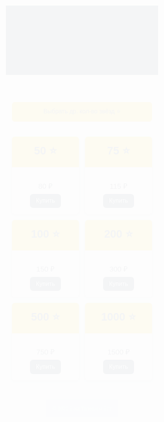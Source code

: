 <!DOCTYPE html>
<html lang="ru">
<head>
  <meta charset="UTF-8" />
  <meta name="viewport" content="width=device-width, initial-scale=1.0" />
  <title>Купить ⭐ в Telegram</title>
  <link href="https://fonts.googleapis.com/css2?family=Montserrat:wght@400;600&display=swap" rel="stylesheet" />
  <style>
    :root { --primary: #2c3e50; --accent: #f1c40f; --light: #ecf0f1; --dark: #34495e; --radius: 8px; }
    * { margin: 0; padding: 0; box-sizing: border-box; }
    body { font-family: 'Montserrat', sans-serif; background: var(--light); color: var(--primary); min-height: 100vh; animation: fadeIn 0.8s ease; }
    header { background: var(--dark); padding: 1.5rem; text-align: center; color: white; overflow: hidden; }
    header h1 { font-size: 2rem; animation: slideInDown 0.8s ease; }
    .container { padding: 1rem; display: flex; flex-direction: column; align-items: center; }
    .custom { width: 100%; max-width: 400px; text-align: center; margin-bottom: 1.5rem; }
    .custom button { background: var(--accent); color: var(--dark); border: none; padding: .8rem 1.6rem; border-radius: var(--radius); font-size: 1rem; cursor: pointer; width: 100%; transition: transform .3s ease; }
    .custom button:hover { transform: scale(1.05); }
    .calculator-inline { display: none; background: white; padding: 1rem; border-radius: var(--radius); box-shadow: 0 3px 6px rgba(0,0,0,0.1); width: 100%; margin-top: .5rem; animation: slideDown 0.5s ease; }
    .calculator-inline label { display: block; margin-bottom: .5rem; font-size: 1rem; }
    .calculator-inline input { width: 100%; padding: .5rem; border: 1px solid #ccc; border-radius: var(--radius); margin-bottom: .5rem; font-size: 1rem; }
    .calculator-inline .result { font-size: 1.2rem; margin-bottom: .5rem; text-align: center; animation: pulse 1.5s infinite; }
    .calculator-inline button { width: 100%; background: var(--dark); color: white; border: none; padding: .6rem; border-radius: var(--radius); font-size: 1rem; cursor: pointer; transition: background .3s ease; }
    .calculator-inline button:hover { background: #2a3b4c; }
    .plans { display: grid; gap: 1rem; grid-template-columns: repeat(auto-fit, minmax(160px, 1fr)); width: 100%; max-width: 800px; margin-top: 1rem; }
    .plan-card { background: white; border-radius: var(--radius); box-shadow: 0 3px 6px rgba(0,0,0,0.1); text-align: center; overflow: hidden; transition: transform .3s, box-shadow .3s; }
    .plan-card:hover { transform: translateY(-5px) scale(1.02); box-shadow: 0 6px 12px rgba(0,0,0,0.15); }
    .plan-header { background: var(--accent); padding: 1rem; animation: float 3s ease-in-out infinite; }
    .plan-header h2 { margin: 0; font-size: 1.8rem; color: var(--dark); }
    .plan-body { padding: 1rem; }
    .plan-body p { margin-bottom: .5rem; font-size: 1.2rem; }
    .plan-body button { background: var(--dark); color: white; border: none; padding: .6rem 1rem; border-radius: var(--radius); font-size: 1rem; cursor: pointer; transition: background .3s ease; }
    .plan-body button:hover { background: #2a3b4c; }
    footer { text-align: center; padding: 1rem; background: var(--dark); color: white; font-size: .8rem; margin-top: 2rem; animation: fadeInUp 1s ease; }
    #overlay { display: none; position: fixed; top: 0; left: 0; width: 100%; height: 100%; background: rgba(0,0,0,0.6); justify-content: center; align-items: center; animation: fadeIn 0.5s ease; }
    .checkout { background: white; border-radius: var(--radius); padding: 2.5rem; width: 90%; max-width: 400px; text-align: center; animation: scaleIn 0.4s ease; }
    .checkout h1 { margin-bottom: 1rem; font-size: 1.8rem; }
    .checkout .pay-info { font-size: 1.4rem; font-weight: 600; margin-bottom: 1rem; }
    .checkout .divider { height: 1px; background: #ddd; margin: 1rem 0; }
    .checkout .details { text-align: left; font-size: 1.1rem; }
    .checkout .details .copyable { display: flex; justify-content: space-between; align-items: center; margin: 0.5rem 0; }
    .checkout .details .copyable span { font-size: 1.1rem; font-weight: 600; }
    .checkout .details .copyable button { background: var(--accent); border: none; padding: 0.3rem 0.6rem; border-radius: var(--radius); cursor: pointer; transition: background .3s; }
    .checkout .details .copyable button:hover { background: #e0b213; }
    .checkout .details p { margin: 0.3rem 0; font-size: 1.1rem; }
    .receipt-btn { display: block; margin: 1.5rem auto 0; padding: .8rem; background: var(--accent); color: var(--dark); text-decoration: none; font-size: 1rem; border-radius: var(--radius); width: 100%; box-sizing: border-box; transition: background .2s, transform .2s; animation: pulse 2s infinite; }
    .receipt-btn:hover { background: #e0b213; transform: scale(1.03); }
    @keyframes fadeIn { from {opacity: 0;} to {opacity: 1;} }
    @keyframes slideInDown { from {transform: translateY(-20px); opacity: 0;} to {transform: translateY(0); opacity: 1;} }
    @keyframes fadeInUp { from {transform: translateY(20px); opacity: 0;} to {transform: translateY(0); opacity: 1;} }
    @keyframes slideDown { from {transform: translateY(-10px); opacity: 0;} to {transform: translateY(0); opacity: 1;} }
    @keyframes scaleIn { from {transform: scale(0.8); opacity: 0;} to {transform: scale(1); opacity: 1;} }
    @keyframes float { 0%, 100% {transform: translateY(0);} 50% {transform: translateY(-8px);} }
    @keyframes pulse { 0%, 100% {transform: scale(1);} 50% {transform: scale(1.05);} }
  </style>
</head>
<body>
  <header><h1>Купить ⭐ для Telegram</h1></header>
  <div class="container">
    <div class="custom">
      <button id="toggleCalcBtn">Выбрать др. кол-во звёзд ⭐</button>
      <div class="calculator-inline" id="calculatorInline">
        <label for="customStars">Введите количество (мин. 50):</label>
        <input type="number" id="customStars" min="50" placeholder="мин. 50" />
        <div class="result" id="inlineResult">К оплате: 0 ₽</div>
        <button id="inlinePayBtn" disabled>Оплатить</button>
      </div>
    </div>
    <div class="plans">
      <div class="plan-card">
        <div class="plan-header"><h2>50 ⭐</h2></div>
        <div class="plan-body"><p>80 ₽</p><button onclick="showCheckout(50,80)">Купить</button></div>
      </div>
      <div class="plan-card">
        <div class="plan-header"><h2>75 ⭐</h2></div>
        <div class="plan-body"><p>115 ₽</p><button onclick="showCheckout(75,115)">Купить</button></div>
      </div>
      <div class="plan-card">
        <div class="plan-header"><h2>100 ⭐</h2></div>
        <div class="plan-body"><p>150 ₽</p><button onclick="showCheckout(100,150)">Купить</button></div>
      </div>
      <div class="plan-card">
        <div class="plan-header"><h2>200 ⭐</h2></div>
        <div class="plan-body"><p>300 ₽</p><button onclick="showCheckout(200,300)">Купить</button></div>
      </div>
      <div class="plan-card">
        <div class="plan-header"><h2>500 ⭐</h2></div>
        <div class="plan-body"><p>750 ₽</p><button onclick="showCheckout(500,750)">Купить</button></div>
      </div>
      <div class="plan-card">
        <div class="plan-header"><h2>1000 ⭐</h2></div>
        <div class="plan-body"><p>1500 ₽</p><button onclick="showCheckout(1000,1500)">Купить</button></div>
      </div>
    </div>
    <footer>&copy; 2025 Ваш Телеграм Бот</footer>
  </div>
  <!-- Checkout Overlay -->
  <div id="overlay">
    <div class="checkout">
      <h1>Оформление заказа</h1>
      <div class="pay-info" id="payInfo">К оплате: 0 ₽</div>
      <div class="divider"></div>
      <div class="details">
        <div class="copyable">
          <span id="phoneNumber">+79883221294</span>
          <button id="copyPhoneBtn" data-copy="+79883221294">Скопировать</button>
        </div>
        <p>Тинькофф банк</p>
        <p>Получатель: Илья К.</p>
      </div>
      <a href="https://t.me/Hamnft" target="_blank" class="receipt-btn">Предоставить чек</a>
    </div>
  </div>
  <script>
    const toggleCalcBtn = document.getElementById('toggleCalcBtn');
    const calculatorInline = document.getElementById('calculatorInline');
    const customStars = document.getElementById('customStars');
    const inlineResult = document.getElementById('inlineResult');
    const inlinePayBtn = document.getElementById('inlinePayBtn');
    const overlay = document.getElementById('overlay');
    const payInfo = document.getElementById('payInfo');
    const copyBtn = document.getElementById('copyPhoneBtn');

    toggleCalcBtn.onclick = () => {
      const shown = calculatorInline.style.display === 'block';
      calculatorInline.style.display = shown ? 'none' : 'block';
      inlineResult.textContent = 'К оплате: 0 ₽';
      inlinePayBtn.disabled = true;
    };

    customStars.oninput = () => {
      const count = parseInt(customStars.value) || 0;
      if (count < 50) {
        inlineResult.textContent = 'Минимум 50 ⭐';
        inlinePayBtn.disabled = true;
      } else {
        const price = (count * 1.5).toFixed(2);
        inlineResult.textContent = `К оплате: ${price} ₽`;
        inlinePayBtn.disabled = false;
      }
    };

    inlinePayBtn.onclick = () => {
      const count = parseInt(customStars.value) || 0;
      const price = (count * 1.5).toFixed(2);
      payInfo.textContent = `К оплате: ${price} ₽`;
      overlay.style.display = 'flex';
    };

    function showCheckout(count, price) {
      payInfo.textContent = `К оплате: ${price} ₽`;
      overlay.style.display = 'flex';
    }

    copyBtn.addEventListener('click', () => {
      const num = copyBtn.getAttribute('data-copy');
      navigator.clipboard.writeText(num)
        .then(() => alert(`Скопировано: ${num}`))
        .catch(() => alert('Не удалось скопировать'));
    });

    overlay.addEventListener('click', e => {
      if (e.target === overlay) overlay.style.display = 'none';
    });
  </script>
</body>
